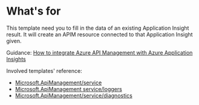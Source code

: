 # What's for
This template need you to fill in the data of an existing Application Insight result. It will create an APIM resource connected to that Application Insight given.

Guidance: [How to integrate Azure API Management with Azure Application Insights](https://learn.microsoft.com/en-us/azure/api-management/api-management-howto-app-insights)

Involved templates' reference:
- [Microsoft.ApiManagement/service](https://learn.microsoft.com/en-us/azure/templates/microsoft.apimanagement/service?pivots=deployment-language-arm-template)
- [Microsoft.ApiManagement service/loggers](https://learn.microsoft.com/en-us/azure/templates/microsoft.apimanagement/service/loggers?pivots=deployment-language-arm-template)
- [Microsoft.ApiManagement/service/diagnostics](https://learn.microsoft.com/en-us/azure/templates/microsoft.apimanagement/service/diagnostics?pivots=deployment-language-arm-template)
